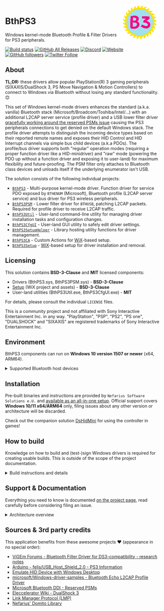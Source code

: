 <img src="icon.png" align="right" />

# BthPS3

Windows kernel-mode Bluetooth Profile & Filter Drivers for PS3 peripherals.

[![Build status](https://ci.appveyor.com/api/projects/status/lna6ewnbck5diu6l/branch/master?svg=true)](https://ci.appveyor.com/project/nefarius/bthps3/branch/master)
 [![GitHub All Releases](https://img.shields.io/github/downloads/ViGEm/BthPS3/total)](https://somsubhra.github.io/github-release-stats/?username=ViGEm&repository=BthPS3) [![Discord](https://img.shields.io/discord/346756263763378176.svg)](https://discord.vigem.org) [![Website](https://img.shields.io/website-up-down-green-red/https/vigem.org.svg?label=ViGEm.org)](https://vigem.org/) [![GitHub followers](https://img.shields.io/github/followers/nefarius.svg?style=social&label=Follow)](https://github.com/nefarius) [![Twitter Follow](https://img.shields.io/twitter/follow/nefariusmaximus.svg?style=social&label=Follow)](https://twitter.com/nefariusmaximus)

## About

**TL;DR:** these drivers allow popular PlayStation(R) 3 gaming peripherals (SIXAXIS/DualShock 3, PS Move Navigation & Motion Controllers) to connect to Windows via Bluetooth without losing any standard functionality. 😊

This set of Windows kernel-mode drivers enhances the standard (a.k.a. vanilla) Bluetooth stack (Microsoft/Broadcom/Toshiba/Intel/...) with an additional L2CAP server service (profile driver) and a USB lower filter driver [gracefully working around the reserved PSMs issue](https://nadavrub.wordpress.com/2015/07/17/simulate-hid-device-with-windows-desktop/) causing the PS3 peripherals connections to get denied on the default Windows stack. The profile driver attempts to distinguish the incoming device types based on their reported remote names and exposes their HID Control and HID Interrupt channels via simple bus child devices (a.k.a PDOs). The profile/bus driver supports both "regular" operation modes (requiring a proper function driver like a HID-minidriver) and "raw" mode (powering the PDO up without a function driver and exposing it to user-land) for maximum flexibility and future-proofing. The PSM filter only attaches to Bluetooth class devices and unloads itself if the underlying enumerator isn't USB.

The solution consists of the following individual projects:

- [`BthPS3`](/BthPS3) - Multi-purpose kernel-mode driver. Function driver for service PDO exposed by `BTHENUM` (Microsoft), Bluetooth profile (L2CAP server service) and bus driver for PS3 wireless peripherals.
- [`BthPS3PSM`](/BthPS3PSM) - Lower filter driver for `BTHUSB`, patching L2CAP packets. Required for profile driver to receive L2CAP traffic.
- [`BthPS3Util`](/BthPS3Util) - User-land command-line utility for managing driver installation tasks and configuration changes.
- [`BthPS3CfgUI`](/BthPS3CfgUI) - User-land GUI utility to safely edit driver settings.
- [`BthPS3SetupHelper`](/BthPS3SetupHelper) - Library hosting utility functions for driver management.
- [`BthPS3CA`](/Setup/BthPS3CA) - Custom Actions for [WiX](https://wixtoolset.org/)-based setup.
- [`BthPS3Setup`](/Setup) - [WiX](https://wixtoolset.org/)-based setup for driver installation and removal.

## Licensing

This solution contains **BSD-3-Clause** and **MIT** licensed components:

- Drivers (BthPS3.sys, BthPS3PSM.sys) - **BSD-3-Clause**
- [Setup](/Setup) (WiX project and assets) - **BSD-3-Clause**
- User-land utilities (BthPS3Util.exe, BthPS3CfgUI.exe) - **MIT**

For details, please consult the individual `LICENSE` files.

This is a community project and not affiliated with Sony Interactive Entertainment Inc. in any way. "PlayStation", "PSP", "PS2", "PS one", "DUALSHOCK" and "SIXAXIS" are registered trademarks of Sony Interactive Entertainment Inc.

## Environment

BthPS3 components can run on **Windows 10 version 1507 or newer** (x64, ARM64).

<details>

<summary>Supported Bluetooth host devices</summary>

## Supported Bluetooth host devices

The BthPS3 profile driver and supported devices have been tested successfully with host devices following [Link Manager Protocol (LMP)](https://www.bluetooth.com/specifications/assigned-numbers/link-manager/) core specification
version **3** (which equals **Bluetooth 2.0 + EDR**) and higher. Anything lower than that is not advised and not supported. Check your particular chip firmware version in Device Manager prior to installing the drivers:

![MB0xeRakoP.png](docs/MB0xeRakoP.png)

When loaded onto an unsupported host radio, device boot will fail with `STATUS_DEVICE_POWER_FAILURE`:

![P37N2cgWdG.png](docs/P37N2cgWdG.png)

For a list of tested devices [consult the extended documentation](https://vigem.org/projects/BthPS3/Compatible-Bluetooth-Devices/).

### Link Manager Versions

| LMP | Bluetooth Version   |
| --- | ------------------- |
| 0   | Bluetooth 1.0b      |
| 1   | Bluetooth 1.1       |
| 2   | Bluetooth 1.2       |
| 3   | Bluetooth 2.0 + EDR |
| 4   | Bluetooth 2.1 + EDR |
| 5   | Bluetooth 3.0 + HS  |
| 6   | Bluetooth 4.0       |
| 7   | Bluetooth 4.1       |
| 8   | Bluetooth 4.2       |
| 9   | Bluetooth 5         |
| 10  | Bluetooth 5.1       |
| 11  | Bluetooth 5.2       |

</details>

## Installation

Pre-built binaries and instructions are provided by `Nefarius Software Solutions e.U.` and [available as an all-in-one setup](https://github.com/ViGEm/BthPS3/releases/latest). Official support covers **Windows 10/11 x64/ARM64** only, filing issues about any other version or architecture will be discarded.

Check out the companion solution [DsHidMini](https://github.com/ViGEm/DsHidMini) for using the controller in games!

## How to build

Knowledge on how to build and (test-)sign Windows drivers is required for creating usable builds. This is outside of the scope of the project documentation.

<details>

<summary>Build instructions and details</summary>

### Prerequisites

- [Step 1: Install Visual Studio 2022](https://learn.microsoft.com/en-us/windows-hardware/drivers/download-the-wdk#download-icon-step-1-install-visual-studio-2022)
  - On the `Workloads` tab under `Desktop & Mobile` select *at least* `.NET desktop development` and `Desktop development with C++`.  
    ![workloads.png](assets/workloads.png)
  - On the `Individual components` tab search for and select the `Spectre-mitigate libs (Latest)` for all architectures you wish to build for.  
    ![components.png](assets/components.png)
- [Step 2: Install Windows 11, version 22H2 SDK](https://learn.microsoft.com/en-us/windows-hardware/drivers/download-the-wdk#download-icon-step-2-install-windows-11-version-22h2-sdk)
- [Step 3: Install Windows 11, version 22H2 WDK](https://learn.microsoft.com/en-us/windows-hardware/drivers/download-the-wdk#download-icon-step-3-install-windows-11-version-22h2-wdk)
- [Step 4: Install the WiX Toolset **v3.14.0.6526**](https://wixtoolset.org/releases/v3-14-0-6526/) (or newer)

You can build individual projects of the solution within Visual Studio.

### Branches

The project uses the following branch strategies:

- `master` - stable code base, in sync with tagged public releases
- `devel` - work-in-progress changes, mostly bigger changes spanning a couple PRs

### Build artifacts

Tagged CI builds get mirrored [to the buildbot web server](https://buildbot.vigem.org/builds/BthPS3/), use at your own risk, no support ptovided whatsoever!

</details>

## Support & Documentation

Everything you need to know is documented [on the project page](https://vigem.org/projects/BthPS3/), read carefully before considering filing an issue.

<details>

<summary>Architecture overview</summary>

## Device tree

Below representation attempts to visualize the relationships between the drivers and devices involved (near host hardware on the bottom, towards exposed child devices on top):

```text
     +----------------------+                                +----------------------+
     |    Navigation PDO    +<----------+         +--------->+      Motion PDO      |
     +----------------------+           |         |          +----------------------+
                                        |         |
                                        |         |
                                        |         |
                                        |         |
                                        |         |
+----------------------+          +-----+---------+------+         +----------------------+
|      SIXAXIS PDO     +<---------+ Profile & Bus Driver +-------->+     Wireless PDO     |
+----------------------+          |     (BthPS3.sys)     |         +----------------------+
                                  +----------+-----------+
                                             ^
                                             |
                                             v
                                  +----------+-----------+
                                  | Bluetooth Enumerator |
                                  |    (bthenum.sys)     |
                                  +----------+-----------+
                                             ^
                                             |
                                             v
                                  +----------+-----------+
                                  |     bthport.sys      |
                                  +----------+-----------+
                                             ^
                                             |
                                             v
                                  +----------+-----------+
                                  |      bthusb.sys      |
                                  +----------+-----------+
                                             ^
                                             |
                                             v
                                  +----------+-----------+
                                  | BthPS3PSM.sys filter |
                                  +----------+-----------+
                                             ^
                                             |
                                             v
                                  +----------+-----------+
                                  |       USB Stack      |
                                  +----------+-----------+
                                             ^
                                             |
                                             v
                                  +----------+-----------+
                                  | USB Bluetooth dongle |
                                  +----------------------+

```

</details>

## Sources & 3rd party credits

This application benefits from these awesome projects ❤ (appearance in no special order):

- [ViGEm Forums - Bluetooth Filter Driver for DS3-compatibility - research notes](./Research)
- [Arduino - felis/USB_Host_Shield_2.0 - PS3 Information](https://github.com/felis/USB_Host_Shield_2.0/wiki/PS3-Information#Bluetooth)
- [Emulate HID Device with Windows Desktop](https://nadavrub.wordpress.com/2015/07/17/simulate-hid-device-with-windows-desktop/)
- [microsoft/Windows-driver-samples - Bluetooth Echo L2CAP Profile Driver](https://github.com/Microsoft/Windows-driver-samples/tree/master/bluetooth/bthecho)
- [Microsoft Bluetooth DDI - Reserved PSMs](https://docs.microsoft.com/en-us/windows-hardware/drivers/ddi/bthddi/ns-bthddi-_brb_psm#members)
- [Eleccelerator Wiki - DualShock 3](http://eleccelerator.com/wiki/index.php?title=DualShock_3)
- [Link Manager Protocol (LMP)](https://www.bluetooth.com/specifications/assigned-numbers/link-manager/)
- [Nefarius' Domito Library](https://git.nefarius.at/nefarius/Domito)

